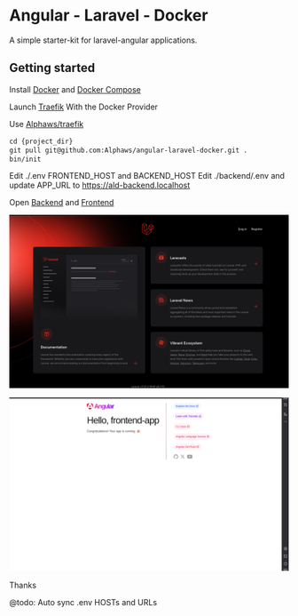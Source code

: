 # Angular - Laravel - Docker

A simple starter-kit for laravel-angular applications. 

## Getting started

Install [Docker](https://docs.docker.com/engine/install/) and [Docker Compose](https://docs.docker.com/compose/install/)

Launch [Traefik](https://doc.traefik.io/traefik/getting-started/quick-start/) With the Docker Provider

Use [Alphaws/traefik](https://github.com/Alphaws/traeefik)

```shell
cd {project_dir}
git pull git@github.com:Alphaws/angular-laravel-docker.git .
bin/init
```

Edit ./.env FRONTEND_HOST and BACKEND_HOST
Edit ./backend/.env and update APP_URL to https://ald-backend.localhost

Open [Backend](https://ald-backend.localhost) and [Frontend](https://ald.localhost/) 

![](./doc/backend.png)

![](./doc/frontend.png)

Thanks

 @todo: Auto sync .env HOSTs and URLs 
